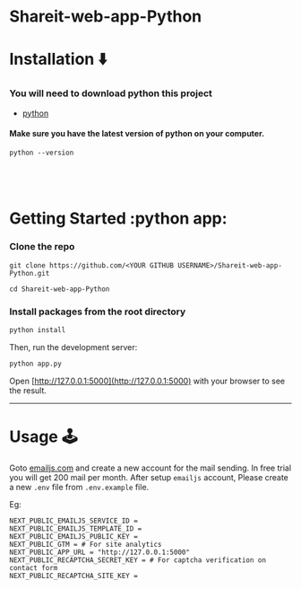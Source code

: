 # Shareit-web-app-Python


# Installation :arrow_down:

### You will need to download python this project

- [python](https://www.python.org/downloads/)

#### Make sure you have the latest version of python on your computer.

```
python --version
```

## <br />

# Getting Started :python app:

### Clone the repo


```
git clone https://github.com/<YOUR GITHUB USERNAME>/Shareit-web-app-Python.git

cd Shareit-web-app-Python
```

### Install packages from the root directory

```bash
python install

```

Then, run the development server:

```bash
python app.py

```

Open [http://127.0.0.1:5000](http://127.0.0.1:5000) with your browser to see the result.

---

# Usage :joystick:

Goto [emailjs.com](https://www.emailjs.com/) and create a new account for the mail sending. In free trial you will get 200 mail per month. After setup `emailjs` account, Please create a new `.env` file from `.env.example` file.

Eg:

```env
NEXT_PUBLIC_EMAILJS_SERVICE_ID =
NEXT_PUBLIC_EMAILJS_TEMPLATE_ID =
NEXT_PUBLIC_EMAILJS_PUBLIC_KEY =
NEXT_PUBLIC_GTM = # For site analytics
NEXT_PUBLIC_APP_URL = "http://127.0.0.1:5000"
NEXT_PUBLIC_RECAPTCHA_SECRET_KEY = # For captcha verification on contact form
NEXT_PUBLIC_RECAPTCHA_SITE_KEY =
```

